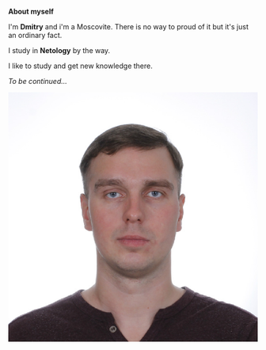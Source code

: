 **About myself**

I'm **Dmitry** and i'm a Moscovite. There is no way to proud of it but it's just an ordinary fact.

I study in **Netology** by the way.

I like to study and get new knowledge there.

_To be continued..._

![](MG_4908.JPG)

